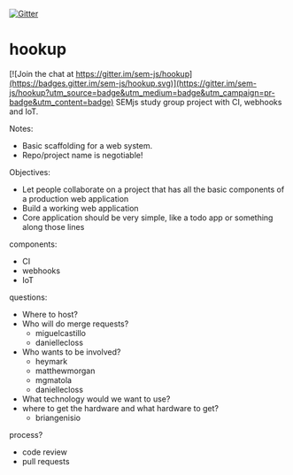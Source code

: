 [![Gitter](https://badges.gitter.im/sem-js/hookup.svg)](https://gitter.im/sem-js/hookup?utm_source=badge&utm_medium=badge&utm_campaign=pr-badge)

# hookup

[![Join the chat at https://gitter.im/sem-js/hookup](https://badges.gitter.im/sem-js/hookup.svg)](https://gitter.im/sem-js/hookup?utm_source=badge&utm_medium=badge&utm_campaign=pr-badge&utm_content=badge)
SEMjs study group project with CI, webhooks and IoT.

Notes:
- Basic scaffolding for a web system.
- Repo/project name is negotiable!

Objectives:
- Let people collaborate on a project that has all the basic components of a production web application
- Build a working web application
- Core application should be very simple, like a todo app or something along those lines

components:
- CI
- webhooks
- IoT

questions:
- Where to host?
- Who will do merge requests?
   - miguelcastillo
   - daniellecloss
- Who wants to be involved?
   - heymark
   - matthewmorgan
   - mgmatola
   - daniellecloss
- What technology would we want to use?
- where to get the hardware and what hardware to get?
   - briangenisio

process?
- code review
- pull requests
